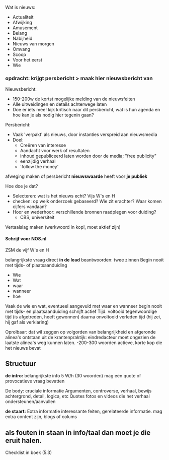 
Wat is nieuws:
- Actualiteit
- Afwijking
- Amusement
- Belang
- Nabijheid
- Nieuws van morgen
- Omvang
- Scoop
- Voor het eerst
- Wie

### opdracht: krijgt persbericht > maak hier nieuwsbericht van

Nieuwsbericht:
- 150-200w de kortst mogelijke melding van de nieuwsfeiten
- Alle uitweidingen en details achterwege laten
- Doe er iets mee! kijk kritisch naar dit persbericht, wat is hun agenda en hoe kan je als nodig hier tegenin gaan?


Persbericht:
- Vaak 'verpakt' als nieuws, door instanties verspreid aan nieuwsmedia
- Doel:
	- Creëren van interesse
	- Aandacht voor werk of resultaten
	- inhoud gepubliceerd laten worden door de media; "free publicity"
	- eenzijdig verhaal
	- 'follow the money'

afweging maken of persbericht **nieuwswaarde** heeft voor **je publiek**

Hoe doe je dat?
- Selecteren: wat is het nieuws echt? Vijs W's en H
- checken: op welk onderzoek gebaseerd? Wie zit erachter? Waar komen cijfers vandaan?
- Hoor en wederhoor: verschillende bronnen raadplegen voor duiding?
	- CBS, universiteit


Vertaalslag maken
(werkwoord in kop!, moet aktief zijn)


#### Schrijf voor NOS.nl

ZSM de vijf W's en H

belangrijkste vraag direct **in de lead** beantwoorden: twee zinnen
Begin nooit met tijds- of plaatsaanduiding

- Wie
- Wat
- waar
- wanneer
- hoe


Vaak de wie en wat, eventueel aangevuld met waar en wanneer
begin nooit met tijds- en plaatsaanduiding
schrijft actief
Tijd: voltooid tegenwoordige tijd (is afgetreden, heeft gewonnen) daarna onvoltooid verleden tijd (hij zei, hij gaf als verklaring)

Oprolbaar: dat wil zeggen op volgorden van belangrijkheid en afgeronde alinea's ontstaan uit de krantenpraktijk: eindredacteur moet ongezien de laatste alinea's weg kunnen laten.
-200-300 woorden
actieve, korte kop die het nieuws bevat


## Structuur
**de intro:** belangrijkste info
5 W/h (30 woorden) mag een quote of provocatieve vraag bevatten

De body: cruciale informatie
Argumenten, controverse, verhaal, bewijs
achtergrond, detail, logica, etc
Quotes fotos en videos die het verhaal ondersteunen/aanvullen

**de staart:** Extra informatie
interessante feiten, gerelateerde informatie. mag extra content zijn, blogs of colums

## als fouten in staan in info/taal dan moet je die eruit halen.


Checklist in boek (5.3)


